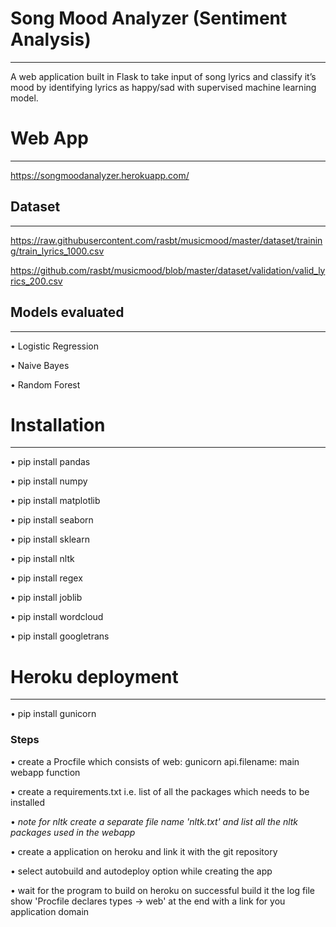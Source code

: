 # Song Mood Analyzer (Sentiment Analysis)
*****************************************
A web application built in Flask to take input of song lyrics and classify it’s mood by identifying lyrics as happy/sad with supervised machine learning model.

# Web App
*******************************
https://songmoodanalyzer.herokuapp.com/

## Dataset
************************************************
https://raw.githubusercontent.com/rasbt/musicmood/master/dataset/training/train_lyrics_1000.csv

https://github.com/rasbt/musicmood/blob/master/dataset/validation/valid_lyrics_200.csv

## Models evaluated
****************************************************
•	Logistic Regression

•	Naive Bayes

•	Random Forest

# Installation
****************************************
•	pip install pandas

•	pip install numpy

•	pip install matplotlib

•	pip install seaborn

•	pip install sklearn

•	pip install nltk

•	pip install regex

•	pip install joblib

•	pip install wordcloud

•	pip install googletrans

# Heroku deployment
****************************************
• pip install gunicorn

### Steps

•	create a Procfile which consists of web: gunicorn api.filename: main webapp function

•	create a requirements.txt i.e. list of all the packages which needs to be installed

•	*note for nltk create a separate file name 'nltk.txt' and list all the nltk packages used in the webapp*

•	create a application on heroku and link it with the git repository

•	select autobuild and autodeploy option while creating the app

•	wait for the program to build on heroku on successful build it the log file show 'Procfile declares types -> web' at the end
  with a link for you application domain





